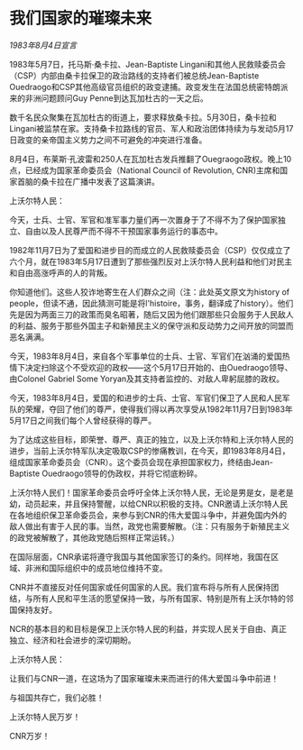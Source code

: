 # 我们国家的璀璨未来

_1983年8月4日宣言_

1983年5月7日，托马斯·桑卡拉、Jean-Baptiste Lingani和其他人民救赎委员会（CSP）内部由桑卡拉保卫的政治路线的支持者们被总统Jean-Baptiste Ouedraogo和CSP其他高级官员组织的政变逮捕。政变发生在法国总统密特朗派来的非洲问题顾问Guy Penne到达瓦加杜古的一天之后。

数千名民众聚集在瓦加杜古的街道上，要求释放桑卡拉。5月30日，桑卡拉和Lingani被监禁在家。支持桑卡拉路线的官员、军人和政治团体持续为与发动5月17日政变的亲帝国主义势力之间不可避免的冲突进行准备。

8月4日，布莱斯·孔波雷和250人在瓦加杜古发兵推翻了Ouegraogo政权。晚上10点，已经成为国家革命委员会（National Council of Revolution, CNR)主席和国家首脑的桑卡拉在广播中发表了这篇演讲。



上沃尔特人民：

今天，士兵、士官、军官和准军事力量们再一次置身于了不得不为了保护国家独立、自由以及人民尊严而不得不干预国家事务运行的事态中。

1982年11月7日为了爱国和进步目的而成立的人民救赎委员会（CSP）仅仅成立了六个月，就在1983年5月17日遭到了那些强烈反对上沃尔特人民利益和他们对民主和自由高涨呼声的人的背叛。

你知道他们。这些人狡诈地寄生在人们群众之间（注：此处英文原文为history of people，但读不通，因此猜测可能是将l'histoire，事务，翻译成了history）。他们先是因为两面三刀的政策而臭名昭著，随后又因为他们跟那些只会服务于人民敌人的利益、服务于那些外国主子和新殖民主义的保守派和反动势力之间开放的同盟而恶名满满。

今天，1983年8月4日，来自各个军事单位的士兵、士官、军官们在汹涌的爱国热情下决定扫除这个不受欢迎的政权——这个5月17日开始的、由Ouedraogo领导、由Colonel Gabriel Some Yoryan及其支持者监控的、对敌人卑躬屈膝的政权。

今天，1983年8月4日，爱国的和进步的士兵、士官、军官们保卫了人民和人民军队的荣耀，夺回了他们的尊严，使得我们得以再次享受从1982年11月7日到1983年5月17日之间我们每个人曾经获得的尊严。

为了达成这些目标，即荣誉、尊严、真正的独立，以及上沃尔特和上沃尔特人民的进步，当前上沃尔特军队决定吸取CSP的惨痛教训，在今天，即1983年8月4日，组成国家革命委员会（CNR）。这个委员会现在承担国家权力，终结由Jean-Baptiste Ouedraogo领导的伪政权，并将它彻底粉碎。

上沃尔特人民们！国家革命委员会呼吁全体上沃尔特人民，无论是男是女，是老是幼，动员起来，并且保持警醒，以给CNR以积极的支持。CNR邀请上沃尔特人民在各地组织保卫革命委员会，来参与到CNR的伟大爱国斗争中，并避免国内外的敌人做出有害于人民的事。当然，政党也需要解散。（注：只有服务于新殖民主义的政党被解散了，其他政党随后照样正常运转。）

在国际层面，CNR承诺将遵守我国与其他国家签订的条约。同样地，我国在区域、非洲和国际组织中的成员地位维持不变。

CNR并不直接反对任何国家或任何国家的人民。我们宣布将与所有人民保持团结，与所有人民和平生活的愿望保持一致，与所有国家、特别是所有上沃尔特的邻国保持友好。

NCR的基本目的和目标是保卫上沃尔特人民的利益，并实现人民关于自由、真正独立、经济和社会进步的深切期盼。

上沃尔特人民：

让我们与CNR一道，在这场为了国家璀璨未来而进行的伟大爱国斗争中前进！

与祖国共存亡，我们必胜！

上沃尔特人民万岁！

CNR万岁！